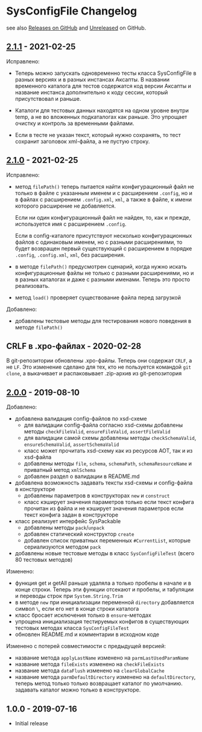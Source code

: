 # SysConfigFile Changelog

see also [Releases on GitHub](https://github.com/mazzy-ax/SysConfigFile/releases) and [Unreleased](https://github.com/mazzy-ax/SysConfigFile/compare/2.1.1...master) on GitHub.

## [2.1.1](https://github.com/mazzy-ax/SysConfigFile/compare/2.1.0...2.1.1) - 2021-02-25

Исправлено:

* Теперь можно запускать одновременно тесты класса SysConfigFile в разных версиях и в разных инстансах Аксапты.
  В названии временного каталога для тестов содержатся код версии Аксапты и название инстанса дополнительно к коду сессии,
  который присутствовал и раньше.

* Каталоги для тестовых данных находятся на одном уровне внутри temp, а не во вложенных подкаталогах как раньше.
  Это упрощает очистку и контроль за временными файлами.

* Если в тесте не указан текст, который нужно сохранять, то тест сохранит заголовок xml-файла, а не пустую строку.

## [2.1.0](https://github.com/mazzy-ax/SysConfigFile/compare/2.0.0...2.1.0) - 2021-02-25

Исправлено:

* метод `filePath()` теперь пытается найти конфигурационный файл не только в файле с указанным именем и с расширением `.config`,
  но и в файлах с расширением `.config.xml`, `xml`, а также в файле, к имени которого расширение не добавляется.

  Если ни один конфигурационный файл не найден, то, как и прежде, используется имя с расширением `.config`.

  Если в config-каталоге присутствуют несколько конфигурационных файлов с одинаковым именем, но с разными расширениями,
  то будет возвращен первый существующий с расширением в порядке `.config`, `.config.xml`, `xml`, без расширения.

* в методе `filePath()` предусмотрен сценарий, когда нужно искать конфигурационные файлы не только с разными расширениями,
  но и в разных каталогах и даже с разными именами. Теперь это просто реализовать.

* метод `load()` проверяет существование файла перед загрузкой

Добавлено:

* добавлены тестовые методы для тестирования нового поведения в методе `filePath()`

## CRLF в .xpo-файлах - 2020-02-28

В git-репозитории обновлены .xpo-файлы. Теперь они содержат `CRLF`, а не `LF`.
Это изменение сделано для тех, кто не пользуется командой `git clone`, а выкачивает и распаковывает .zip-архив из git-репозитория

## [2.0.0](https://github.com/mazzy-ax/SysConfigFile/compare/1.0.0...2.0.0) - 2019-08-10

Добавлено:

* добавлена валидация config-файлов по xsd-схеме
  * для валидации config-файла согласно xsd-схемы добавлены методы `checkFileValid`, `ensureFileValid`, `assertFileValid`
  * для валидации самой схемы добавлены методы `checkSchemaValid`, `ensureSchemaValid`, `assertSchemaValid`
  * класс может прочитать xsd-схему как из ресурсов AOT, так и из xsd-файла
  * добавлены методы `file`, `schema`, `schemaPath`, `schemaResourceName` и приватный метод `xmlSchema`
  * добавлен раздел о валидации в README.md
* добавлена возможность задавать тексты xsd-схемы и config-файла в конструкторе
  * добавлены параметров в конструкторах `new` и `construct`
  * класс кэширует значения параметров только если текст конфига прочитан из файла и не кэширует значения параметров если текст конфига задан в конструкторе
* класс реализует интерфейс SysPackable
  * добавлены методы `pack`/`unpack`
  * добавлен статический конструктор `create`
  * добавлен список приватных переменных `#CurrentList`, которые сериализуются методом `pack`
* добавлены новые тестовые методы в класс `SysConfigFileTest` (всего 80 тестовых методов)

Изменено:

* функция get и getAll раньше удаляла а только пробелы в начале и в конце строки. Теперь эти функции отсекают и пробелы, и табуляции и переводы строк при `System.String.Trim`
* в методе `new` при инициализации переменной `directory` добавляется символ `\`, если его нет в конце строки каталога
* класс бросает исключения только в `ensure`-методах
* упрощена инициализация тестируемых конфигов в существующих тестовых методах класса `SysConfigFileTest`
* обновлен README.md и комментарии в исходном коде

Изменено с потерей совместимости с предыдущей версией:

* название метода `applyLastName` изменено на `parmLastUsedParamName`
* название метода `fileExists` изменено на `checkFileExists`
* название метода `dataFlush` изменено на `clearGlobalCache`
* название метода `parmDefaultDirectory` изменено на `defaultDirectory`, теперь метод только только возвращает каталог по умолчанию. задавать каталог можно только в конструкторе.

## 1.0.0 - 2019-07-16

* Initial release
